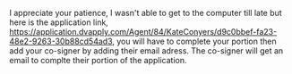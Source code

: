 I appreciate your patience, I wasn't able to get to the computer till late but here is the application link, https://application.dvapply.com/Agent/84/KateConyers/d9c0bbef-fa23-48e2-9263-30b88cd54ad3, you will have to complete your portion then add your co-signer by adding their email adress. The co-signer will get an email to complte their portion of the application.
